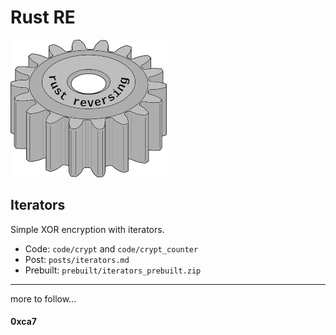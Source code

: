 # Rust RE

![logo](logo/rre_small.png "")


## Iterators

Simple XOR encryption with iterators.

- Code: `code/crypt` and `code/crypt_counter`
- Post: `posts/iterators.md`
- Prebuilt: `prebuilt/iterators_prebuilt.zip`

---

more to follow...

#### 0xca7
